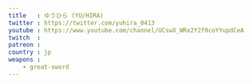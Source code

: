 ```yaml
---
title   : ゆうひら (YU/HIRA)
twitter : https://twitter.com/yuhira_0413
youtube : https://www.youtube.com/channel/UCswX_WRx2Y2f0coYYupdCeA
twitch  :
patreon :
country : jp
weapons :
    - great-sword
---
```

